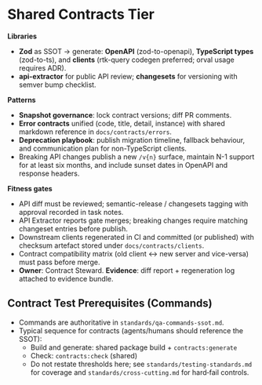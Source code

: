 # Shared Contracts Tier

**Libraries**

* **Zod** as SSOT → generate: **OpenAPI** (zod-to-openapi), **TypeScript types** (zod-to-ts), and **clients** (rtk-query codegen preferred; orval usage requires ADR).
* **api-extractor** for public API review; **changesets** for versioning with semver bump checklist.

**Patterns**

* **Snapshot governance**: lock contract versions; diff PR comments.
* **Error contracts** unified (code, title, detail, instance) with shared markdown reference in `docs/contracts/errors`.
* **Deprecation playbook**: publish migration timeline, fallback behaviour, and communication plan for non-TypeScript clients.
* Breaking API changes publish a new `/v{n}` surface, maintain N-1 support for at least six months, and include sunset dates in OpenAPI and response headers.

**Fitness gates**

* API diff must be reviewed; semantic-release / changesets tagging with approval recorded in task notes.
* API Extractor reports gate merges; breaking changes require matching changeset entries before publish.
* Downstream clients regenerated in CI and committed (or published) with checksum artefact stored under `docs/contracts/clients`.
* Contract compatibility matrix (old client ↔ new server and vice-versa) must pass before merge.
* **Owner**: Contract Steward. **Evidence**: diff report + regeneration log attached to evidence bundle.

## Contract Test Prerequisites (Commands)

- Commands are authoritative in `standards/qa-commands-ssot.md`.
- Typical sequence for contracts (agents/humans should reference the SSOT):
  - Build and generate: shared package build + `contracts:generate`
  - Check: `contracts:check` (shared)
  - Do not restate thresholds here; see `standards/testing-standards.md` for coverage and `standards/cross-cutting.md` for hard‑fail controls.

